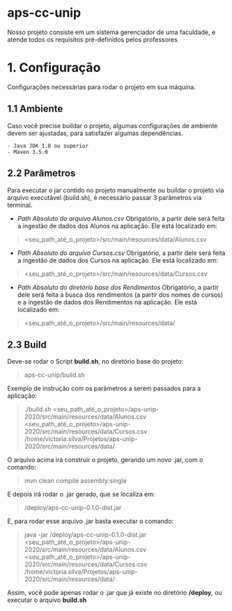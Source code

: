 #  aps-cc-unip
Nosso projeto consiste em um sistema gerenciador de uma faculdade, e atende todos os requisitos pré-definidos pelos professores

# 1. Configuração
Configurações necessárias para rodar o projeto em sua máquina.

## 1.1 Ambiente


Caso você precise buildar o projeto, algumas configurações de ambiente devem ser ajustadas, para satisfazer algumas dependências.
		
	- Java JDK 1.8 ou superior
	- Maven 3.5.0
	
## 2.2 Parâmetros
Para executar o jar contido no projeto manualmente ou buildar o projeto via arquivo executável (build.sh), é necessário passar 3 parâmetros via terminal.

- *Path Absoluto do arquivo Alunos.csv*
Obrigatório, a partir dele será feita a ingestão de dados dos Alunos na aplicação. Ele está localizado em:
> <seu_path_até_o_projeto>/src/main/resources/data/Alunos.csv 
- *Path Absoluto do arquivo Cursos.csv*
Obrigatório, a partir dele será feita a ingestão de dados dos Cursos na aplicação. Ele está localizado em:
> <seu_path_até_o_projeto>/src/main/resources/data/Cursos.csv
- *Path Absoluto do diretório base dos Rendimentos*
Obrigatório, a partir dele será feita a busca dos rendimentos (a partir dos nomes de cursos) e a ingestão de dados dos Rendimentos na aplicação. Ele está localizado em:
> <seu_path_até_o_projeto>/src/main/resources/data/

## 2.3 Build
Deve-se rodar o Script **build.sh**, no diretório base do projeto:
> aps-cc-unip/build.sh

Exemplo de instrução com os parâmetros a serem passados para a aplicação:
> ./build.sh <seu_path_até_o_projeto>/aps-unip-2020/src/main/resources/data/Alunos.csv <seu_path_até_o_projeto>/aps-unip-2020/src/main/resources/data/Cursos.csv /home/victoria.silva/Projetos/aps-unip-2020/src/main/resources/data/

O arquivo acima irá construir o projeto, gerando um novo .jar, com o comando:
> mvn clean compile assembly:single

E depois irá rodar o .jar gerado, que se localiza em:
> /deploy/aps-cc-unip-0.1.0-dist.jar

E, para rodar esse arquivo .jar basta executar o comando:
> java -jar /deploy/aps-cc-unip-0.1.0-dist.jar <seu_path_até_o_projeto>/aps-unip-2020/src/main/resources/data/Alunos.csv <seu_path_até_o_projeto>/aps-unip-2020/src/main/resources/data/Cursos.csv /home/victoria.silva/Projetos/aps-unip-2020/src/main/resources/data/

Assim, você pode apenas rodar o .jar que já existe no diretório **/deploy**, ou executar o arquivo **build.sh**